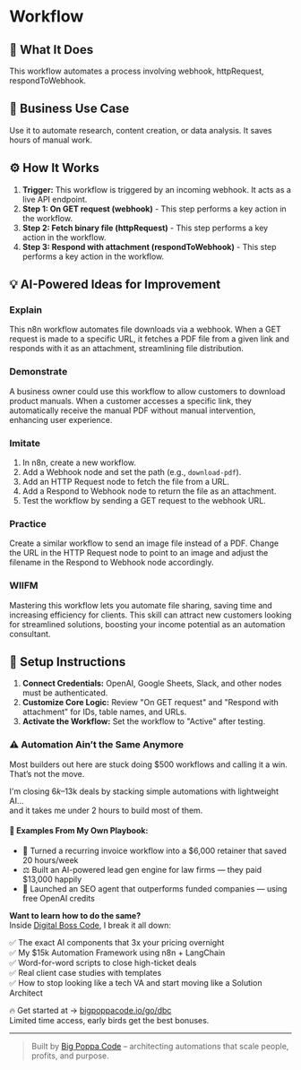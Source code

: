 # Workflow

## 🚀 What It Does
This workflow automates a process involving webhook, httpRequest, respondToWebhook.

## 💼 Business Use Case
Use it to automate research, content creation, or data analysis. It saves hours of manual work.

## ⚙️ How It Works
1.  **Trigger:** This workflow is triggered by an incoming webhook. It acts as a live API endpoint.
2. **Step 1: On GET request (webhook)** - This step performs a key action in the workflow.
3. **Step 2: Fetch binary file (httpRequest)** - This step performs a key action in the workflow.
4. **Step 3: Respond with attachment (respondToWebhook)** - This step performs a key action in the workflow.

## 💡 AI-Powered Ideas for Improvement
### Explain
This n8n workflow automates file downloads via a webhook. When a GET request is made to a specific URL, it fetches a PDF file from a given link and responds with it as an attachment, streamlining file distribution.

### Demonstrate
A business owner could use this workflow to allow customers to download product manuals. When a customer accesses a specific link, they automatically receive the manual PDF without manual intervention, enhancing user experience.

### Imitate
1. In n8n, create a new workflow.
2. Add a Webhook node and set the path (e.g., `download-pdf`).
3. Add an HTTP Request node to fetch the file from a URL.
4. Add a Respond to Webhook node to return the file as an attachment.
5. Test the workflow by sending a GET request to the webhook URL.

### Practice
Create a similar workflow to send an image file instead of a PDF. Change the URL in the HTTP Request node to point to an image and adjust the filename in the Respond to Webhook node accordingly.

### WIIFM
Mastering this workflow lets you automate file sharing, saving time and increasing efficiency for clients. This skill can attract new customers looking for streamlined solutions, boosting your income potential as an automation consultant.

## 🔧 Setup Instructions
1. **Connect Credentials:** OpenAI, Google Sheets, Slack, and other nodes must be authenticated.
2. **Customize Core Logic:** Review "On GET request" and "Respond with attachment" for IDs, table names, and URLs.
3. **Activate the Workflow:** Set the workflow to "Active" after testing.

### ⚠️ Automation Ain’t the Same Anymore

Most builders out here are stuck doing $500 workflows and calling it a win.  
That’s not the move.  

I'm closing $6k–$13k deals by stacking simple automations with lightweight AI...  
and it takes me under 2 hours to build most of them.

#### 🧠 Examples From My Own Playbook:
- 🔁 Turned a recurring invoice workflow into a $6,000 retainer that saved 20 hours/week  
- ⚖️ Built an AI-powered lead gen engine for law firms — they paid $13,000 happily  
- 🚀 Launched an SEO agent that outperforms funded companies — using free OpenAI credits  

**Want to learn how to do the same?**  
Inside [Digital Boss Code](https://bigpoppacode.io/go/dbc), I break it all down:

✅ The exact AI components that 3x your pricing overnight  
✅ My $15k Automation Framework using n8n + LangChain  
✅ Word-for-word scripts to close high-ticket deals  
✅ Real client case studies with templates  
✅ How to stop looking like a tech VA and start moving like a Solution Architect  

🔥 Get started at → [bigpoppacode.io/go/dbc](https://bigpoppacode.io/go/dbc)  
Limited time access, early birds get the best bonuses.

---
> Built by [Big Poppa Code](https://bigpoppacode.io) – architecting automations that scale people, profits, and purpose.
